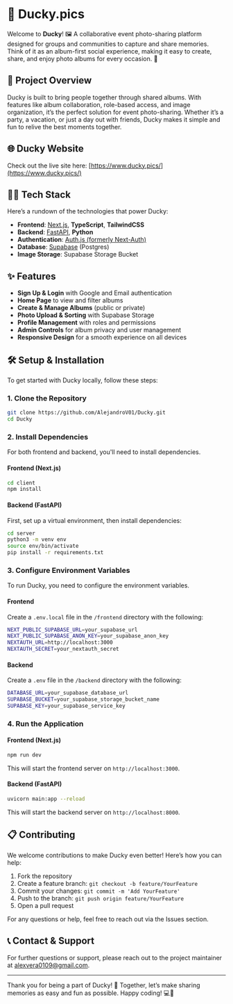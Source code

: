 # 🦆 Ducky.pics

Welcome to **Ducky**! 🖼️ A collaborative event photo-sharing platform designed for groups and communities to capture and share memories. Think of it as an album-first social experience, making it easy to create, share, and enjoy photo albums for every occasion. 📸

## 🚀 Project Overview
Ducky is built to bring people together through shared albums. With features like album collaboration, role-based access, and image organization, it’s the perfect solution for event photo-sharing. Whether it’s a party, a vacation, or just a day out with friends, Ducky makes it simple and fun to relive the best moments together.

## 🌐 Ducky Website
Check out the live site here: [https://www.ducky.pics/](https://www.ducky.pics/)

## 🧑‍💻 Tech Stack
Here’s a rundown of the technologies that power Ducky:

- **Frontend**: [Next.js](https://nextjs.org/), **TypeScript**, **TailwindCSS**
- **Backend**: [FastAPI](https://fastapi.tiangolo.com/), **Python**
- **Authentication**: [Auth.js (formerly Next-Auth)](https://next-auth.js.org/)
- **Database**: [Supabase](https://supabase.com/) (Postgres)
- **Image Storage**: Supabase Storage Bucket

## ✨ Features
- **Sign Up & Login** with Google and Email authentication
- **Home Page** to view and filter albums
- **Create & Manage Albums** (public or private)
- **Photo Upload & Sorting** with Supabase Storage
- **Profile Management** with roles and permissions
- **Admin Controls** for album privacy and user management
- **Responsive Design** for a smooth experience on all devices

## 🛠️ Setup & Installation
To get started with Ducky locally, follow these steps:

### 1. Clone the Repository
```bash
git clone https://github.com/AlejandroV01/Ducky.git
cd Ducky
```

### 2. Install Dependencies
For both frontend and backend, you'll need to install dependencies.

#### Frontend (Next.js)
```bash
cd client
npm install
```

#### Backend (FastAPI)
First, set up a virtual environment, then install dependencies:
```bash
cd server
python3 -m venv env
source env/bin/activate
pip install -r requirements.txt
```

### 3. Configure Environment Variables
To run Ducky, you need to configure the environment variables.

#### Frontend
Create a `.env.local` file in the `/frontend` directory with the following:
```bash
NEXT_PUBLIC_SUPABASE_URL=your_supabase_url
NEXT_PUBLIC_SUPABASE_ANON_KEY=your_supabase_anon_key
NEXTAUTH_URL=http://localhost:3000
NEXTAUTH_SECRET=your_nextauth_secret
```

#### Backend
Create a `.env` file in the `/backend` directory with the following:
```bash
DATABASE_URL=your_supabase_database_url
SUPABASE_BUCKET=your_supabase_storage_bucket_name
SUPABASE_KEY=your_supabase_service_key
```

### 4. Run the Application
#### Frontend (Next.js)
```bash
npm run dev
```
This will start the frontend server on `http://localhost:3000`.

#### Backend (FastAPI)
```bash
uvicorn main:app --reload
```
This will start the backend server on `http://localhost:8000`.

## 📋 Contributing
We welcome contributions to make Ducky even better! Here’s how you can help:

1. Fork the repository
2. Create a feature branch: `git checkout -b feature/YourFeature`
3. Commit your changes: `git commit -m 'Add YourFeature'`
4. Push to the branch: `git push origin feature/YourFeature`
5. Open a pull request

For any questions or help, feel free to reach out via the Issues section.

## 📞 Contact & Support
For further questions or support, please reach out to the project maintainer at [alexvera0109@gmail.com](mailto:alexvera0109@gmail.com).

---

Thank you for being a part of Ducky! 🎉 Together, let’s make sharing memories as easy and fun as possible. Happy coding! 💻🚀
